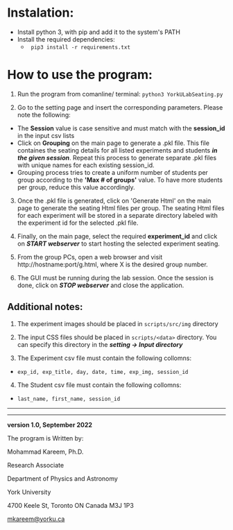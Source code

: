 

# Instalation:

- Install python 3, with pip and add it to the system's PATH
- Install the required dependencies:
   - ``` pip3 install -r requirements.txt```

# How to use the program:
1. Run the program from comanline/ terminal: ``` python3 YorkULabSeating.py ```

2. Go to the setting page and insert the corresponding parameters. Please note the following:

- The **Session** value is case sensitive and must match with the **session_id** in the input csv lists
- Click on **Grouping** on the main page to generate a .pkl file. This file containes the seating details for all listed experiments and students ***in the given session***. Repeat this process to generate separate .pkl files with unique names for each existing session_id.
- Grouping process tries to create a uniform number of students per group according to the **'Max # of groups'** value. To have more students per group, reduce this value accordingly.

3. Once the .pkl file is generated, click on 'Generate Html' on the main page to generate the seating Html files per group. The seating Html files for each experiment will be stored in a separate directory labeled with the experiment id for the selected .pkl file.

4. Finally, on the main page, select the required **experiment_id** and click on ***START webserver*** to start hosting the selected experiment seating.

5. From the group PCs, open a web browser and visit http://hostname:port/g<X>.html, where X is the desired group number.

6. The GUI must be running during the lab session. Once the session is done, click on ***STOP webserver*** and close the application.
   
## Additional notes:
1. The experiment images should be placed in ```scripts/src/img``` directory 

2. The input CSS files should be placed in ```scripts/<data>``` directory. You can specify this directory in the ***setting -> Input directory***

3. The Experiment csv file must contain the following collomns:
 - ```exp_id, exp_title, day, date, time, exp_img, session_id```

4. The Student csv file must contain the following collomns:
 - ```last_name, first_name, session_id```

---
---

**version 1.0, September 2022**

The program is Written by:

Mohammad Kareem, Ph.D.

Research Associate

Department of Physics and Astronomy

York University

4700 Keele St, Toronto ON Canada M3J 1P3

mkareem@yorku.ca
